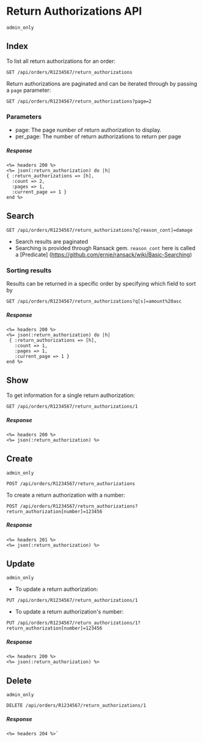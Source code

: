 # Return Authorizations API
`admin_only`

## Index
To list all return authorizations for an order:
```
GET /api/orders/R1234567/return_authorizations
```
Return authorizations are paginated and can be iterated through by passing a `page` parameter:
```
GET /api/orders/R1234567/return_authorizations?page=2
```

### Parameters
* page: The page number of return authorization to display.
* per_page: The number of return authorizations to return per page

##### Response
```
<%= headers 200 %>
<%= json(:return_authorization) do |h|
{ :return_authorizations => [h],
  :count => 2,
  :pages => 1,
  :current_page => 1 }
end %>
```

## Search
```
GET /api/orders/R1234567/return_authorizations?q[reason_cont]=damage
```
* Search results are paginated
* Searching is provided through Ransack gem. `reason_cont` here is called a [Predicate]
(https://github.com/ernie/ransack/wiki/Basic-Searching)

### Sorting results
Results can be returned in a specific order by specifying which field to sort by
```
GET /api/orders/R1234567/return_authorizations?q[s]=amount%20asc
```

##### Response
```
<%= headers 200 %>
<%= json(:return_authorization) do |h|
 { :return_authorizations => [h],
   :count => 1,
   :pages => 1,
   :current_page => 1 }
end %>
```

## Show
To get information for a single return authorization:
```
GET /api/orders/R1234567/return_authorizations/1
```

##### Response
```
<%= headers 200 %>
<%= json(:return_authorization) %>
```

## Create
`admin_only`
```
POST /api/orders/R1234567/return_authorizations
```
To create a return authorization with a number:
```
POST /api/orders/R1234567/return_authorizations?return_authorization[number]=123456
```

##### Response
```
<%= headers 201 %>
<%= json(:return_authorization) %>
```

## Update
`admin_only`

* To update a return authorization:
```
PUT /api/orders/R1234567/return_authorizations/1
```
* To update a return authorization's number:
```
PUT /api/orders/R1234567/return_authorizations/1?return_authorization[number]=123456
```

##### Response
```
<%= headers 200 %>
<%= json(:return_authorization) %>
```

## Delete
`admin_only`
```
DELETE /api/orders/R1234567/return_authorizations/1
```

##### Response
```
<%= headers 204 %>`

